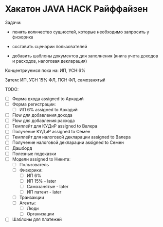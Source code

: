 # Хакатон JAVA HACK Райффайзен

Задачи:

- понять количество сущностей, которые необходимо запросить у физюрика

- составить сценарии пользователей

- добавить шаблоны документов для заполнения (книга учета доходов и расходов, налоговая декларация)

Концентриуемся пока на:
ИП, УСН 6%

Затем:
ИП, УСН 15%
ФЛ, ПСН
ФЛ, самозанятый

TODO:

- [ ] Форма входа assigned to Аркадий
- [ ] Форма регистрации:
    - [ ] ИП 6% assigned to Аркадий
- [ ] Flow для добавления дохода
- [ ] Flow для добавления расхода
- [ ] Темплейт для КУДиР assigned to Валера
- [ ] Получение КУДиР assigned to Семен
- [ ] Темплейт для налоговой декларации assigned to Валера
- [ ] Получение налоговой декларации assigned to Семен
- [ ] Дашборд
- [ ] Полезные подсказки
- [ ] Модели assigned to Никита:
    - [ ] Пользователь 
    - [ ] Физюрики:
        - [ ] ИП 6%
        - [ ] ИП 15% - later
        - [ ] Самозанятые - later
        - [ ] ИП патент - later
    - [ ] Транзакции
    - [ ] Агенты:
        - [ ] Люди
        - [ ] Организации
- [ ] Шаблоны для платежей
